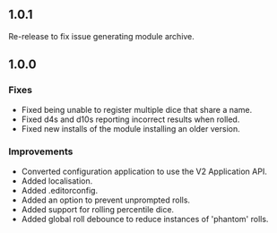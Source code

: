 ## 1.0.1
Re-release to fix issue generating module archive.

## 1.0.0

### Fixes
 - Fixed being unable to register multiple dice that share a name.
 - Fixed d4s and d10s reporting incorrect results when rolled.
 - Fixed new installs of the module installing an older version.

### Improvements
 - Converted configuration application to use the V2 Application API.
 - Added localisation.
 - Added .editorconfig.
 - Added an option to prevent unprompted rolls.
 - Added support for rolling percentile dice.
 - Added global roll debounce to reduce instances of 'phantom' rolls.
